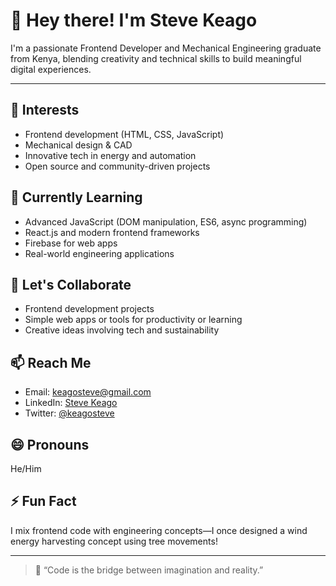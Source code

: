 # 👋 Hey there! I'm Steve Keago

I'm a passionate Frontend Developer and Mechanical Engineering graduate from Kenya, blending creativity and technical skills to build meaningful digital experiences.

---

## 👀 Interests
- Frontend development (HTML, CSS, JavaScript)
- Mechanical design & CAD
- Innovative tech in energy and automation
- Open source and community-driven projects

## 🌱 Currently Learning
- Advanced JavaScript (DOM manipulation, ES6, async programming)
- React.js and modern frontend frameworks
- Firebase for web apps
- Real-world engineering applications

## 💬 Let's Collaborate
- Frontend development projects
- Simple web apps or tools for productivity or learning
- Creative ideas involving tech and sustainability

## 📫 Reach Me
- Email: [keagosteve@gmail.com](mailto:keagosteve@gmail.com)
- LinkedIn: [Steve Keago](https://www.linkedin.com/in/steve-keago/)
- Twitter: [@keagosteve](https://x.com/meeee_iss_coool)

## 😄 Pronouns
He/Him

## ⚡ Fun Fact
I mix frontend code with engineering concepts—I once designed a wind energy harvesting concept using tree movements!

---

> 🚀 “Code is the bridge between imagination and reality.”

<!---
developerstevekeago/developerstevekeago is a ✨ special ✨ repository because its `README.md` (this file) appears on your GitHub profile.
You can click the Preview link to take a look at your changes.
--->
